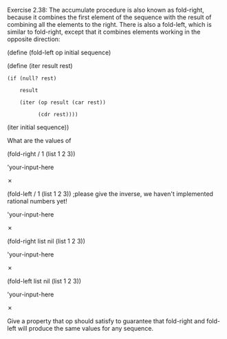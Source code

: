 

Exercise 2.38: The accumulate procedure is also known as fold-right, because it combines the first element of the sequence with the result of combining all the elements to the right. There is also a fold-left, which is similar to fold-right, except that it combines elements working in the opposite direction:

(define (fold-left op initial sequence)

  (define (iter result rest)

    (if (null? rest)

        result

        (iter (op result (car rest))

              (cdr rest))))

  (iter initial sequence))

What are the values of

(fold-right / 1 (list 1 2 3))

'your-input-here

✗

(fold-left / 1 (list 1 2 3)) ;please give the inverse, we haven't implemented rational numbers yet!

'your-input-here

✗

(fold-right list nil (list 1 2 3))

'your-input-here

✗

(fold-left list nil (list 1 2 3))

'your-input-here

✗

Give a property that op should satisfy to guarantee that fold-right and fold-left will produce the same values for any sequence. 
